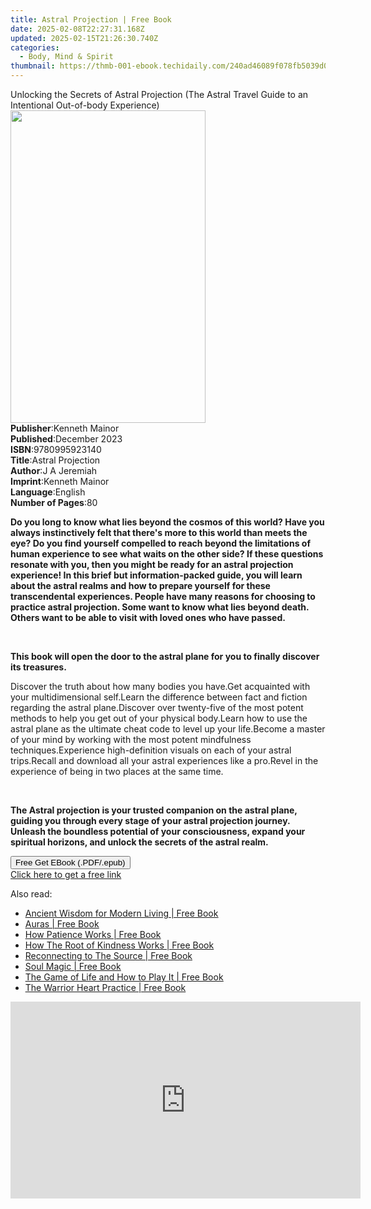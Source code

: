 ```yaml
---
title: Astral Projection | Free Book
date: 2025-02-08T22:27:31.168Z
updated: 2025-02-15T21:26:30.740Z
categories:
  - Body, Mind & Spirit
thumbnail: https://thmb-001-ebook.techidaily.com/240ad46089f078fb5039d00fe9332330e2e6ca18cfc53d4444898e12c48c18a5.jpg
---
```

<main id="book-container">
  <div class="flex flex-col">
    <div class="book-brief flex-1 py-6 px-4 sm:p-6 md:py-10 md:px-8">
      <!-- brief-->
      <div class="book-brief-main">
        Unlocking the Secrets of Astral Projection (The Astral Travel Guide to
        an Intentional Out-of-body Experience)
      </div>
    </div>
    <div
      class="book-meta-info flex-1 grid gap-4 col-start-1 col-end-3 row-start-1 sm:mb-6 sm:grid-cols-4 lg:gap-6 lg:col-start-2 lg:row-end-6 lg:row-span-6 lg:mb-0"
    >
      <div
        class="book-meta-info-left place-content-center mt-4 p-4 text-sm leading-6 col-start-2 col-span-2 dark:text-slate-400"
      >
        <img
          class="w-full h-500 object-cover rounded-lg sm:h-255 sm:col-span-2 lg:col-span-full"
          src="https://img-001-ebook.techidaily.com/231d50979815a7a1213f6fe5a4ec77f3b899eeaaf85c9dbe0626d2b597295355.jpg"
          alt=""
          width="312"
          height="500"
        />
      </div>
      <div
        class="book-meta-info-right mt-2 col-start-1 row-start-2 col-span-3 self-center"
      >
        <!-- meta data  -->
        <div class="flex flex-col px-4 md:px-8">
          <div class="flex-1">
            <strong>Publisher</strong>:<span class="px-2">Kenneth Mainor</span>
          </div>
          <div class="flex-1">
            <strong>Published</strong>:<span class="px-2">December 2023</span>
          </div>
          <div class="flex-1">
            <strong>ISBN</strong>:<span class="px-2">9780995923140</span>
          </div>
          <div class="flex-1">
            <strong>Title</strong>:<span class="px-2">Astral Projection</span>
          </div>
          <div class="flex-1">
            <strong>Author</strong>:<span class="px-2">J A Jeremiah</span>
          </div>
          <div class="flex-1">
            <strong>Imprint</strong>:<span class="px-2">Kenneth Mainor</span>
          </div>
          <div class="flex-1">
            <strong>Language</strong>:<span class="px-2">English</span>
          </div>
          <div class="flex-1">
            <strong>Number of Pages</strong>:<span class="px-2">80</span>
          </div>
        </div>
      </div>
    </div>
    <div class="book-description flex-1 py-6 px-4 sm:p-6 md:py-10 md:px-8">
      <div class="book-description-main">
        <div accordion-content="" id="description">
          <p>
            <strong
              >Do you long to know what lies beyond the cosmos of this world?
              Have you always instinctively felt that there's more to this world
              than meets the eye? Do you find yourself compelled to reach beyond
              the limitations of human experience to see what waits on the other
              side? If these questions resonate with you, then you might be
              ready for an astral projection experience! In this brief but
              information-packed guide, you will learn about the astral realms
              and how to prepare yourself for these transcendental experiences.
              People have many reasons for choosing to practice astral
              projection. Some want to know what lies beyond death. Others want
              to be able to visit with loved ones who have passed.</strong
            >
          </p>
          <p><br /></p>
          <p>
            <strong
              >This book will open the door to the astral plane for you to
              finally discover its treasures.</strong
            >
          </p>
          Discover the truth about how many bodies you have.Get acquainted with
          your multidimensional self.Learn the difference between fact and
          fiction regarding the astral plane.Discover over twenty-five of the
          most potent methods to help you get out of your physical body.Learn
          how to use the astral plane as the ultimate cheat code to level up
          your life.Become a master of your mind by working with the most potent
          mindfulness techniques.Experience high-definition visuals on each of
          your astral trips.Recall and download all your astral experiences like
          a pro.Revel in the experience of being in two places at the same time.
          <p><br /></p>
          <p>
            <strong
              >The Astral projection is your trusted companion on the astral
              plane, guiding you through every stage of your astral projection
              journey. Unleash the boundless potential of your consciousness,
              expand your spiritual horizons, and unlock the secrets of the
              astral realm.</strong
            >
          </p>
        </div>
        <div class="accordion-fader"></div>
      </div>
    </div>
    <div class="book-excerpts flex-1 py-6 px-4 sm:p-6 md:py-10 md:px-8"></div>
    <div
      class="book-about-author flex-1 py-6 px-4 sm:p-6 md:py-10 md:px-8"
    ></div>
    <div class="book-free-get flex-1 py-6 px-4 sm:p-6 md:py-10 md:px-8">
      <button
        id="btn-free-get"
        class="bg-blue-500 hover:bg-blue-700 text-white font-bold py-2 px-4 rounded"
      >
        Free Get EBook (.PDF/.epub)
      </button>
      <div id="countdown-display" class="px-2 text-lg mt-2"></div>
      <a
        id="free-link"
        class="hidden bg-blue-500 hover:bg-blue-700 text-white font-bold py-2 px-4 rounded"
        href="https://www.ebooks.com/en-us/book/211250044/astral-projection/j-a-jeremiah/"
        target="_blank"
        >Click here to get a free link</a
      >
    </div>
    <script>
      let countdownTime = 0;
      let countdownInterval = null;
      document
        .getElementById('btn-free-get')
        .addEventListener('click', startCountdown);
      function startCountdown() {
        countdownTime = new Date().getTime() + 60000 * 3;
        countdownInterval = setInterval(updateCountdown, 1000);
        document.getElementById('btn-free-get').disabled = true;
        document
          .getElementById('btn-free-get')
          .classList.add('bg-gray-500', 'cursor-not-allowed');
      }
      function updateCountdown() {
        let currentTime = new Date().getTime();
        let timeLeft = countdownTime - currentTime;
        let secondsLeft = Math.floor(timeLeft / 1000);
        document.getElementById('countdown-display').innerHTML =
          `Remaining time: ${secondsLeft} seconds.`;
        if (secondsLeft <= 0) {
          clearInterval(countdownInterval);
          document.getElementById('btn-free-get').classList.add('hidden');
          document.getElementById('free-link').classList.remove('hidden');
          document.getElementById('countdown-display').innerHTML = '';
        }
      }
    </script>
  </div>
</main>

<ins class="adsbygoogle"
      style="display:block"
      data-ad-client="ca-pub-7571918770474297"
      data-ad-slot="8358498916"
      data-ad-format="auto"
      data-full-width-responsive="true"></ins>
    

<span class="atpl-alsoreadstyle">Also read:</span>
<div><ul>
<li><a href="https://novels-ebooks.techidaily.com/209690884-9780857838261-ancient-wisdom-for-modern-living/"><u>Ancient Wisdom for Modern Living | Free Book</u></a></li>
<li><a href="https://novels-ebooks.techidaily.com/209691039-9781250257741-auras/"><u>Auras | Free Book</u></a></li>
<li><a href="https://novels-ebooks.techidaily.com/209693660-9781939839053-how-patience-works/"><u>How Patience Works | Free Book</u></a></li>
<li><a href="https://novels-ebooks.techidaily.com/209693661-9781939839046-how-the-root-of-kindness-works/"><u>How The Root of Kindness Works | Free Book</u></a></li>
<li><a href="https://novels-ebooks.techidaily.com/209691091-9781250246455-reconnecting-to-the-source/"><u>Reconnecting to The Source | Free Book</u></a></li>
<li><a href="https://novels-ebooks.techidaily.com/209691112-9781250253057-soul-magic/"><u>Soul Magic | Free Book</u></a></li>
<li><a href="https://novels-ebooks.techidaily.com/209691054-9781250250704-the-game-of-life-and-how-to-play-it/"><u>The Game of Life and How to Play It | Free Book</u></a></li>
<li><a href="https://novels-ebooks.techidaily.com/209691105-9781250230591-the-warrior-heart-practice/"><u>The Warrior Heart Practice | Free Book</u></a></li>
</ul></div>

<!-- affiliate ads begin -->
<iframe width="560" height="315" src="https://www.youtube.com/embed/lCpzYpVPIZA?si=hNte-mPRIzjvqpRy" title="YouTube video player" frameborder="0" allow="accelerometer; autoplay; clipboard-write; encrypted-media; gyroscope; picture-in-picture; web-share" referrerpolicy="strict-origin-when-cross-origin" allowfullscreen></iframe>
<!-- affiliate ads end -->

